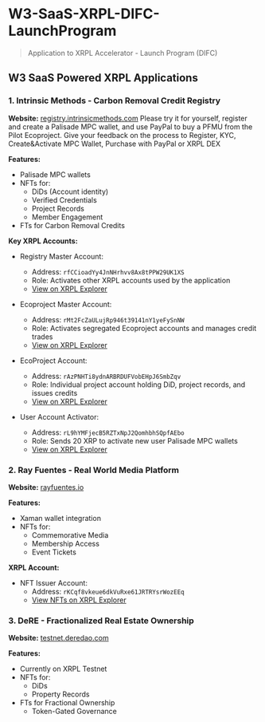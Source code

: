 # W3-SaaS-XRPL-DIFC-LaunchProgram
> Application to XRPL Accelerator - Launch Program (DIFC)

## W3 SaaS Powered XRPL Applications

### 1. Intrinsic Methods - Carbon Removal Credit Registry
**Website:** [registry.intrinsicmethods.com](https://registry.intrinsicmethods.com/)
Please try it for yourself, register and create a Palisade MPC wallet, and use PayPal to buy a PFMU from the Pilot Ecoproject.
Give your feedback on the process to Register, KYC, Create&Activate MPC Wallet, Purchase with PayPal or XRPL DEX

**Features:**
- Palisade MPC wallets
- NFTs for:
  - DiDs (Account identity)
  - Verified Credentials
  - Project Records
  - Member Engagement
- FTs for Carbon Removal Credits

**Key XRPL Accounts:**
- Registry Master Account:
  - Address: `rfCCioadYy4JnNHrhvv8Ax8tPPW29UK1XS`
  - Role: Activates other XRPL accounts used by the application
  - [View on XRPL Explorer](https://xrplexplorer.com/explorer/rfCCioadYy4JnNHrhvv8Ax8tPPW29UK1XS)

- Ecoproject Master Account:
  - Address: `rMt2FcZaULujRp946t39141nY1yeFySnNW`
  - Role: Activates segregated Ecoproject accounts and manages credit trades
  - [View on XRPL Explorer](https://xrplexplorer.com/explorer/rMt2FcZaULujRp946t39141nY1yeFySnNW)

- EcoProject Account:
  - Address: `rAzPNHTi8ydnARBRDUFVobEHpJ6SmbZqv`
  - Role: Individual project account holding DiD, project records, and issues credits
  - [View on XRPL Explorer](https://xrplexplorer.com/explorer/rAzPNHTi8ydnARBRDUFVobEHpJ6SmbZqv)

- User Account Activator:
  - Address: `rL9hYMFjecB5RZTxNpJ2QomhbhSQpfAEbo`
  - Role: Sends 20 XRP to activate new user Palisade MPC wallets
  - [View on XRPL Explorer](https://xrplexplorer.com/explorer/rL9hYMFjecB5RZTxNpJ2QomhbhSQpfAEbo)

### 2. Ray Fuentes - Real World Media Platform
**Website:** [rayfuentes.io](https://rayfuentes.io/)

**Features:**
- Xaman wallet integration
- NFTs for:
  - Commemorative Media
  - Membership Access
  - Event Tickets

**XRPL Account:**
- NFT Issuer Account:
  - Address: `rKCqf8vkeue6dkVuRxe61JRTRYsrWozEEq`
  - [View NFTs on XRPL Explorer](https://xrplexplorer.com/en/nft-explorer?issuer=rKCqf8vkeue6dkVuRxe61JRTRYsrWozEEq)

### 3. DeRE - Fractionalized Real Estate Ownership
**Website:** [testnet.deredao.com](https://testnet.deredao.com/)

**Features:**
- Currently on XRPL Testnet
- NFTs for:
  - DiDs
  - Property Records
- FTs for Fractional Ownership
  - Token-Gated Governance
